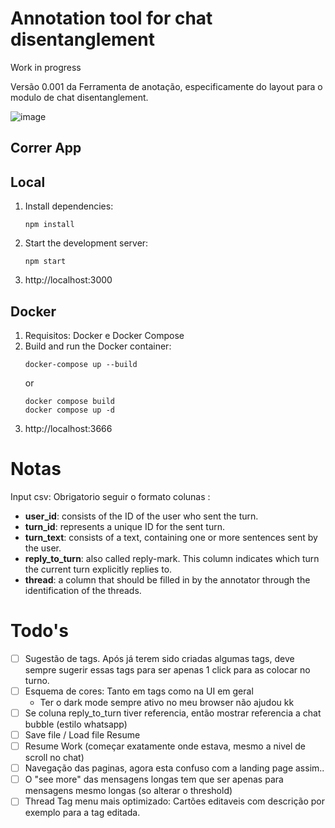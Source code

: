 # Annotation tool for chat disentanglement

Work in progress

Versão 0.001 da Ferramenta de anotação, especificamente do layout para o modulo de chat disentanglement.

![image](https://github.com/user-attachments/assets/16f4947e-035c-4039-90f8-b57516efae56)

## Correr App

## Local

1. Install dependencies:
   ```
   npm install
   ```
2. Start the development server:
   ```
   npm start
   ```
3. http://localhost:3000 

## Docker

1. Requisitos: Docker e Docker Compose
2. Build and run the Docker container:
   ```
   docker-compose up --build
   ```
   or
   ```
   docker compose build
   docker compose up -d
   ```
3. http://localhost:3666

# Notas

Input csv: Obrigatorio seguir o formato colunas :
- **user_id**: consists of the ID of the user who sent the turn.
- **turn_id**: represents a unique ID for the sent turn.
- **turn_text**: consists of a text, containing one or more sentences sent by the user.
- **reply_to_turn**: also called reply-mark. This column indicates which turn the current turn explicitly replies to.
- **thread**: a column that should be filled in by the annotator through the identification of the threads.

# Todo's

- [ ] Sugestão de tags. Após já terem sido criadas algumas tags, deve sempre sugerir essas tags para ser apenas 1 click para as colocar no turno.
- [ ] Esquema de cores: Tanto em tags como na UI em geral
    - Ter o dark mode sempre ativo no meu browser não ajudou kk
- [ ] Se coluna reply_to_turn tiver referencia, então mostrar referencia a chat bubble (estilo whatsapp)
- [ ] Save file / Load file Resume
- [ ] Resume Work (começar exatamente onde estava, mesmo a nivel de scroll no chat)
- [ ] Navegação das paginas, agora esta confuso com a landing page assim..
- [ ] O "see more" das mensagens longas tem que ser apenas para mensagens mesmo longas (so alterar o threshold)
- [ ] Thread Tag menu mais optimizado: Cartões editaveis com descrição por exemplo para a tag editada. 
